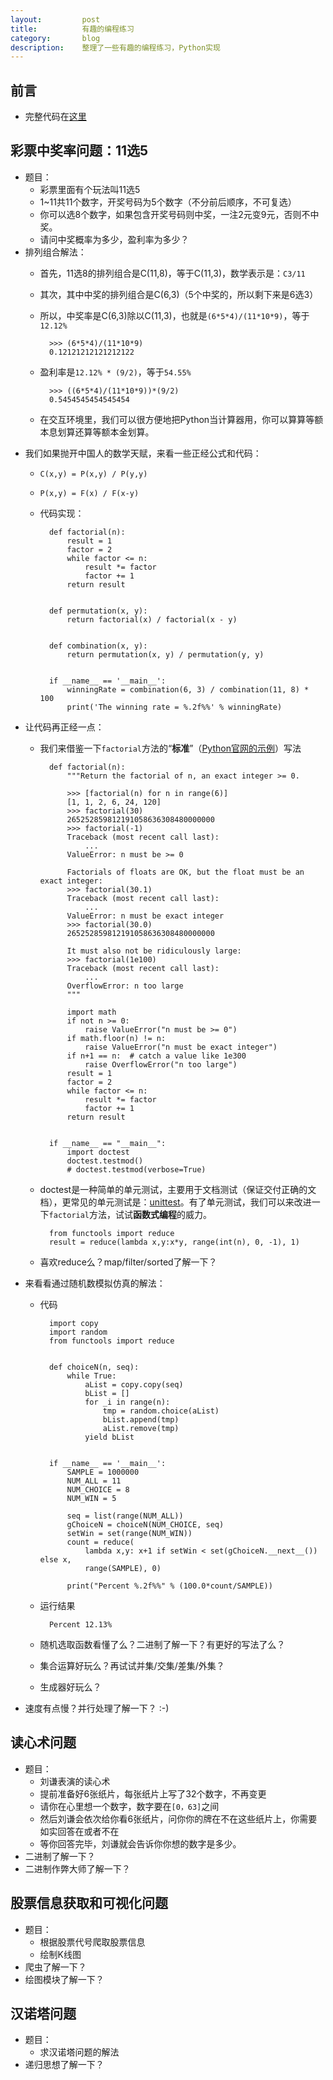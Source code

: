```yaml
---
layout:         post
title:          有趣的编程练习
category:       blog
description:    整理了一些有趣的编程练习，Python实现
---
```


## 前言

- 完整代码在[这里](https://github.com/wu-wenxiang/training-python-public/blob/master/doc/python-interesting-programming.txt)

## 彩票中奖率问题：11选5

- 题目：
	- 彩票里面有个玩法叫11选5
	- 1~11共11个数字，开奖号码为5个数字（不分前后顺序，不可复选）
	- 你可以选8个数字，如果包含开奖号码则中奖，一注2元变9元，否则不中奖。
	- 请问中奖概率为多少，盈利率为多少？
- 排列组合解法：
	- 首先，11选8的排列组合是C(11,8)，等于C(11,3)，数学表示是：`C3/11`
	- 其次，其中中奖的排列组合是C(6,3)（5个中奖的，所以剩下来是6选3）
	- 所以，中奖率是C(6,3)除以C(11,3)，也就是`(6*5*4)/(11*10*9)`，等于`12.12%`
	
			>>> (6*5*4)/(11*10*9)
			0.12121212121212122
	- 盈利率是`12.12% * (9/2)`，等于`54.55%`
			
			>>> ((6*5*4)/(11*10*9))*(9/2)
			0.5454545454545454
	- 在交互环境里，我们可以很方便地把Python当计算器用，你可以算算等额本息划算还算等额本金划算。
- 我们如果抛开中国人的数学天赋，来看一些正经公式和代码：
	- `C(x,y) = P(x,y) / P(y,y)`
	- `P(x,y) = F(x) / F(x-y)`
	- 代码实现：
	
			def factorial(n):
			    result = 1
			    factor = 2
			    while factor <= n:
			        result *= factor
			        factor += 1
			    return result
			
			
			def permutation(x, y):
			    return factorial(x) / factorial(x - y)
			
			
			def combination(x, y):
			    return permutation(x, y) / permutation(y, y)
			
			
			if __name__ == '__main__':
			    winningRate = combination(6, 3) / combination(11, 8) * 100
			    print('The winning rate = %.2f%%' % winningRate)
- 让代码再正经一点：
	- 我们来借鉴一下`factorial`方法的“**标准**”（[Python官网的示例](https://docs.python.org/3/library/doctest.html)）写法

			def factorial(n):
			    """Return the factorial of n, an exact integer >= 0.
			
			    >>> [factorial(n) for n in range(6)]
			    [1, 1, 2, 6, 24, 120]
			    >>> factorial(30)
			    265252859812191058636308480000000
			    >>> factorial(-1)
			    Traceback (most recent call last):
			        ...
			    ValueError: n must be >= 0
			
			    Factorials of floats are OK, but the float must be an exact integer:
			    >>> factorial(30.1)
			    Traceback (most recent call last):
			        ...
			    ValueError: n must be exact integer
			    >>> factorial(30.0)
			    265252859812191058636308480000000
			
			    It must also not be ridiculously large:
			    >>> factorial(1e100)
			    Traceback (most recent call last):
			        ...
			    OverflowError: n too large
			    """
			
			    import math
			    if not n >= 0:
			        raise ValueError("n must be >= 0")
			    if math.floor(n) != n:
			        raise ValueError("n must be exact integer")
			    if n+1 == n:  # catch a value like 1e300
			        raise OverflowError("n too large")
			    result = 1
			    factor = 2
			    while factor <= n:
			        result *= factor
			        factor += 1
			    return result
			
			
			if __name__ == "__main__":
			    import doctest
			    doctest.testmod()
			    # doctest.testmod(verbose=True)
	- doctest是一种简单的单元测试，主要用于文档测试（保证交付正确的文档），更常见的单元测试是：[unittest](http://blog.wuwenxiang.net/Python-Unittest)。有了单元测试，我们可以来改进一下`factorial`方法，试试**函数式编程**的威力。
			
			from functools import reduce
			result = reduce(lambda x,y:x*y, range(int(n), 0, -1), 1)
	- 喜欢reduce么？map/filter/sorted了解一下？
- 来看看通过随机数模拟仿真的解法：
	- 代码

			import copy
			import random
			from functools import reduce
			
			
			def choiceN(n, seq):
			    while True:
			        aList = copy.copy(seq)
			        bList = []
			        for _i in range(n):
			            tmp = random.choice(aList)
			            bList.append(tmp)
			            aList.remove(tmp)
			        yield bList
			
			
			if __name__ == '__main__':
			    SAMPLE = 1000000
			    NUM_ALL = 11
			    NUM_CHOICE = 8
			    NUM_WIN = 5
			
			    seq = list(range(NUM_ALL))
			    gChoiceN = choiceN(NUM_CHOICE, seq)
			    setWin = set(range(NUM_WIN))
			    count = reduce(
			        lambda x,y: x+1 if setWin < set(gChoiceN.__next__()) else x,
			        range(SAMPLE), 0)
			
			    print("Percent %.2f%%" % (100.0*count/SAMPLE))
	- 运行结果
		
			Percent 12.13%
	- 随机选取函数看懂了么？二进制了解一下？有更好的写法了么？
	- 集合运算好玩么？再试试并集/交集/差集/外集？
	- 生成器好玩么？
- 速度有点慢？并行处理了解一下？ :-)

## 读心术问题

- 题目：
	- 刘谦表演的读心术
	- 提前准备好6张纸片，每张纸片上写了32个数字，不再变更
	- 请你在心里想一个数字，数字要在`[0，63]`之间
	- 然后刘谦会依次给你看6张纸片，问你你的牌在不在这些纸片上，你需要如实回答在或者不在
	- 等你回答完毕，刘谦就会告诉你你想的数字是多少。
- 二进制了解一下？
- 二进制作弊大师了解一下？

## 股票信息获取和可视化问题

- 题目：
	- 根据股票代号爬取股票信息
	- 绘制K线图
- 爬虫了解一下？
- 绘图模块了解一下？

## 汉诺塔问题

- 题目：
	- 求汉诺塔问题的解法
- 递归思想了解一下？
